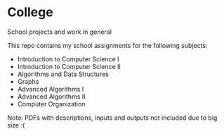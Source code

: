 # College
School projects and work in general

This repo contains my school assignments for the following subjects:

- Introduction to Computer Science I
- Introduction to Computer Science II
- Algorithms and Data Structures
- Graphs
- Advanced Algorithms I
- Advanced Algorithms II
- Computer Organization

Note: PDFs with descriptions, inputs and outputs not included due to big size :(
